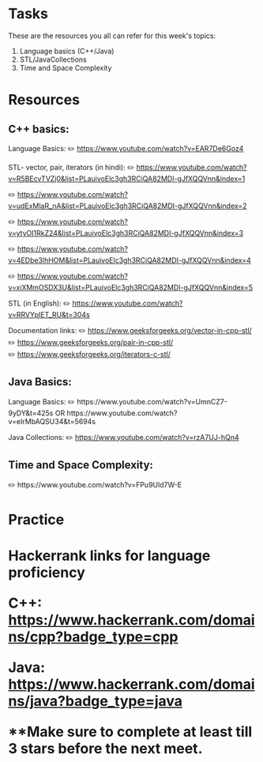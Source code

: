 <h1>Tasks</h1>

These are the resources you all can refer for this week's topics: 
1. Language basics (C++/Java) 
2. STL/JavaCollections
3. Time and Space Complexity

<h1>Resources</h1>

<h2>C++ basics:</h2>

Language Basics: 
✏️ https://www.youtube.com/watch?v=EAR7De6Goz4 

STL- vector, pair, iterators (in hindi):
✏️ https://www.youtube.com/watch?v=R5BEcvTVZj0&list=PLauivoElc3gh3RCiQA82MDI-gJfXQQVnn&index=1	

✏️ https://www.youtube.com/watch?v=udExMlaR_nA&list=PLauivoElc3gh3RCiQA82MDI-gJfXQQVnn&index=2	

✏️ https://www.youtube.com/watch?v=ytyOI1RkZ24&list=PLauivoElc3gh3RCiQA82MDI-gJfXQQVnn&index=3	

✏️ https://www.youtube.com/watch?v=4EDbe3lhHOM&list=PLauivoElc3gh3RCiQA82MDI-gJfXQQVnn&index=4	

✏️ https://www.youtube.com/watch?v=xiXMmOSDX3U&list=PLauivoElc3gh3RCiQA82MDI-gJfXQQVnn&index=5

STL (in English): 
✏️ https://www.youtube.com/watch?v=RRVYpIET_RU&t=304s

Documentation links:
✏️ https://www.geeksforgeeks.org/vector-in-cpp-stl/
✏️ https://www.geeksforgeeks.org/pair-in-cpp-stl/	
✏️ https://www.geeksforgeeks.org/iterators-c-stl/



<h2>Java Basics:</h2>
Language Basics: 
✏️
https://www.youtube.com/watch?v=UmnCZ7-9yDY&t=425s 
OR
https://www.youtube.com/watch?v=eIrMbAQSU34&t=5694s 

Java Collections: 
✏️ https://www.youtube.com/watch?v=rzA7UJ-hQn4



<h2>Time and Space Complexity:</h2> 
✏️ https://www.youtube.com/watch?v=FPu9Uld7W-E


<h1>Practice<h1>
Hackerrank links for language proficiency

C++:
https://www.hackerrank.com/domains/cpp?badge_type=cpp

Java:
https://www.hackerrank.com/domains/java?badge_type=java

**Make sure to complete at least till 3 stars before the next meet.